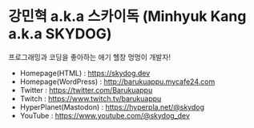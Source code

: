 강민혁 a.k.a 스카이독 (Minhyuk Kang a.k.a SKYDOG)
=============

프로그래밍과 코딩을 좋아하는 애기 헬창 멍멍이 개발자!

* Homepage(HTML) : https://skydog.dev
* Homepage(WordPress) : http://barukuappu.mycafe24.com
* Twitter : https://twitter.com/Barukuappu
* Twitch : https://www.twitch.tv/barukuappu
* HyperPlanet(Mastodon) : https://hyperpla.net/@skydog
* YouTube : https://www.youtube.com/@skydog_dev

